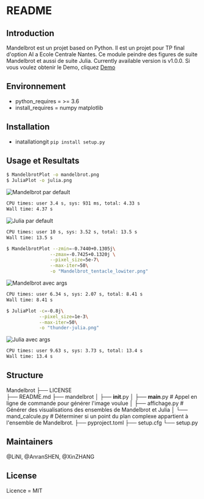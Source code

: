 # README

## Introduction
Mandelbrot est un projet based on Python. Il est un projet pour TP final d'option AI a Ecole Centrale Nantes. Ce module peindre des figures de suite Mandelbrot et aussi de suite Julia. Currently available version is v1.0.0. Si vous voulez obtenir le Demo, cliquez [Demo]()

## Environnement
- python_requires = >= 3.6
- install_requires =
     numpy
     matplotlib

## Installation
- inatallationgit
`pip install setup.py`

## Usage et Resultats
```bash
$ MandelbrotPlot -o mandelbrot.png
$ JuliaPlot -o julia.png
```
![Mandelbrot par default](https://cdn.staticaly.com/gh/nililili7876/blog_pic@main/20221028/截图-2022-10-28-15-34-27.webp)
```bash
CPU times: user 3.4 s, sys: 931 ms, total: 4.33 s
Wall time: 4.37 s
```

![Julia par default](https://cdn.staticaly.com/gh/nililili7876/blog_pic@main/20221028/截图-2022-10-28-15-37-57.webp)
```bash
CPU times: user 10 s, sys: 3.52 s, total: 13.5 s
Wall time: 13.5 s
```

```bash
$ MandelbrotPlot --zmin=-0.7440+0.1305j\
                --zmax=-0.7425+0.1320j \
                --pixel_size=5e-7\
                --max-iter=50\
                -o "Mandelbrot_tentacle_lowiter.png" 
```
![Mandelbrot avec args](https://cdn.staticaly.com/gh/nililili7876/blog_pic@main/20221028/截图-2022-10-28-15-39-26.webp)
```bash
CPU times: user 6.34 s, sys: 2.07 s, total: 8.41 s
Wall time: 8.41 s
```

```bash
$ JuliaPlot -c=-0.8j\
            --pixel_size=1e-3\
            --max-iter=50\
            -o "thunder-julia.png" 
```
![Julia avec args](https://cdn.staticaly.com/gh/nililili7876/blog_pic@main/20221028/截图-2022-10-28-15-40-28.webp)

```bash
CPU times: user 9.63 s, sys: 3.73 s, total: 13.4 s
Wall time: 13.4 s
```

## Structure

Mandelbrot
├── LICENSE   
├── README.md
├── mandelbrot
│   ├── __init__.py
│   ├── __main__.py     # Appel en ligne de commande pour générer l'image voulue
│   ├── affichage.py     # Générer des visualisations des ensembles de Mandelbrot et Julia
│   └── mand_calcule.py     # Déterminer si un point du plan complexe appartient à l'ensemble de Mandelbrot.
├── pyproject.toml
├── setup.cfg
└── setup.py


## Maintainers
@LiNI, @AnranSHEN, @XinZHANG

## License
Licence = MIT